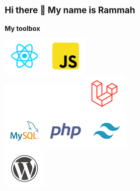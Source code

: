 # Hi there 👋 My name is Rammah

## My toolbox
![ReactJS](./images/reactjs-coloured.png) ![ReactJS](./images/js-coloured.png) ![ReactJS](./images/nextjs-coloured.png) ![ReactJS](./images/laravel-coloured.png) ![ReactJS](./images/mysql-coloured.png) ![ReactJS](./images/php-coloured.png) ![ReactJS](./images/tailwindcss-coloured.png) ![ReactJS](./images/wordpres-coloured.png)

<!-- ![Anurag's GitHub stats](https://github-readme-stats.vercel.app/api?username=rammahkarpous&theme=github_dark&show_icons=true) -->
